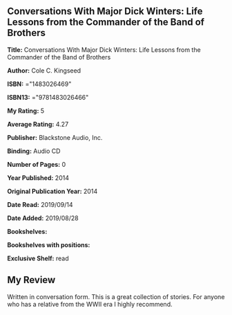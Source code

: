 ## Conversations With Major Dick Winters: Life Lessons from the Commander of the Band of Brothers

**Title:** Conversations With Major Dick Winters: Life Lessons from the Commander of the Band of Brothers

**Author:** Cole C. Kingseed

**ISBN:** ="1483026469"

**ISBN13:** ="9781483026466"

**My Rating:** 5

**Average Rating:** 4.27

**Publisher:** Blackstone Audio, Inc.

**Binding:** Audio CD

**Number of Pages:** 0

**Year Published:** 2014

**Original Publication Year:** 2014

**Date Read:** 2019/09/14

**Date Added:** 2019/08/28

**Bookshelves:** 

**Bookshelves with positions:** 

**Exclusive Shelf:** read


## My Review

Written in conversation form. This is a great collection of stories. For anyone who has a relative from the WWII era I highly recommend.
